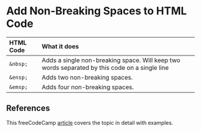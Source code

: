 # Add Non-Breaking Spaces to HTML Code

| HTML Code | What it does |
| :-- | :-- |
| `&nbsp;` | Adds a single non-breaking space. Will keep two words separated by this code on a single line |
| `&ensp;` | Adds two non-breaking spaces. |
| `&emsp;` | Adds four non-breaking spaces. |

## References

This freeCodeCamp [article](https://www.freecodecamp.org/news/html-space-how-to-add-a-non-breaking-space-with-the-nbsp-character-entity/) covers the topic in detail with examples.
